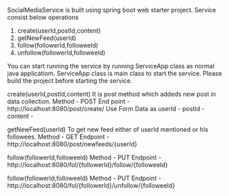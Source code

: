 SocialMediaService is built using spring boot web starter project. Service consist below operations 

1. create(userId,postId,content)
2. getNewFeed(userId)
3. follow(followerId,followeeId)
4. unfollow(followerId,followeeId)

You can start running the service by running ServiceApp class as normal java applicatiom. ServiceApp class is main class to start the service. Please build the project before starting the service.

create(userId,postId,content) 
It is post method which addeds new post in data collection. Method - POST
End point - http://localhost:8080/post/create/
Use Form Data as
userId - 
postId - 
content - 

getNewFeed(userId)
To get new feed either of userId mentioned or his followees. Method - GET
Endpoint - http://localhost:8080/post/newfeeds/{userId}

follow(followerId,followeeId)
Method - PUT
Endpoint - http://localhost:8080/fol/{followerId}/follow/{followeeId}

follow(followerId,followeeId)
Method - PUT
Endpoint - http://localhost:8080/fol/{followerId}/unfollow/{followeeId}
